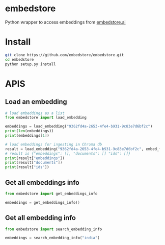 # embedstore

Python wrapper to access embeddings from [embedstore.ai](https://embedstore.ai)

# Install

```bash
git clone https://github.com/embedstore/embedstore.git
cd embedstore
python setup.py install
```

# APIS

## Load an embedding

```python
# load embeddings as a list
from embedstore import load_embedding

embeddings = load_embedding("9362fd4a-2653-4fe4-b931-9c83e7d6bf2c")
print(len(embeddings))
print(embeddings[1])

# load embeddings for ingesting in Chroma db
result = load_embedding("9362fd4a-2653-4fe4-b931-9c83e7d6bf2c", embed_for="chroma")
# result is {"embeddings": [], "documents": [] "ids": []}
print(result["embeddings"])
print(result["documents"])
print(result["ids"])
```

## Get all embeddings info

```python
from embedstore import get_embeddings_info

embeddings = get_embeddings_info()
```

## Get all embedding info

```python
from embedstore import search_embedding_info

embeddings = search_embedding_info("india")
```